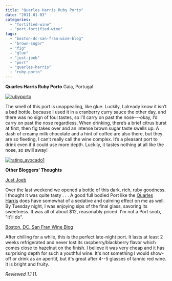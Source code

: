 ```yaml
---
title: "Quarles Harris Ruby Porto"
date: "2011-01-03"
categories: 
  - "fortified-wine"
  - "port-fortified-wine"
tags: 
  - "boston-dc-san-fran-wine-blog"
  - "brown-sugar"
  - "fig"
  - "glue"
  - "just-joeb"
  - "port"
  - "quarles-harris"
  - "ruby-porto"
---
```


**Quarles Harris Ruby Porto** Gaia, Portugal

[![](http://s3.amazonaws.com/thegourmez-wpmedia/2011/01/rubyporto.jpg "rubyporto")](http://s3.amazonaws.com/thegourmez-wpmedia/2011/01/rubyporto.jpg)

The smell of this port is unappealing, like glue. Luckily, I already know it isn’t a bad bottle, because I used it in a cranberry curry sauce the other day, and there was no sign of foul tastes, so I’ll carry on past the nose---okay, I’d carry on past the nose regardless. When drinking, there’s a brief citrus burst at first, then fig takes over and an intense brown sugar taste swells up. A dash of creamy milk chocolate and a hint of coffee are also there, but they are so fleeting, I can’t really call the wine complex. It’s a pleasant port to drink even if it could use more depth. Luckily, it tastes nothing at all like the nose, so swill away!

[![](http://s3.amazonaws.com/thegourmez-wpmedia/2009/02/rating_avocado1.gif "rating_avocado1")](http://s3.amazonaws.com/thegourmez-wpmedia/2009/02/rating_avocado1.gif)

**Other Bloggers’ Thoughts**

[Just Joeb](http://justjoep.blogspot.com/2009/10/quarles-harris-ruby-porto.html)

Over the last weekend we opened a bottle of this dark, rich, ruby goodness. I thought it was quite tasty . . . A good full bodied Port like the [Quarles Harris](http://corkd.com/wine/view/50062-nv-quarles-harris-ruby-porto) does have somewhat of a sedative and calming effect on me as well. By Tuesday night, I was enjoying sips of the final glass, savoring its sweetness. It was all of about $12, reasonably priced. I'm not a Port snob, "it'll do".

[Boston, DC, San Fran Wine Blog](http://timswinesite.blogspot.com/2007/12/charles-harris-porto.html)

After chilling for a while, this is the perfect late-night port. It lasts at least 2 weeks refrigerated and never lost its raspberry/blackberry flavor which comes close to hazelnut on the finish. I believe it was very cheap and it has surprising depth for such a youthful wine. It's not something I would show-off or drink as an aperitif, but it's great after 4--5 glasses of tannic red wine. It is bright and fruity.

_Reviewed 1.1.11._
